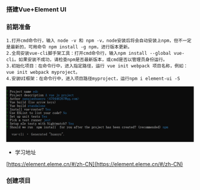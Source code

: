 ### 搭建Vue+Element UI

### 前期准备

```
1.打开cmd命令行，输入 node -v 和 npm -v，node安装后将会自动安装上npm，但不一定是最新的，可用命令 npm install -g npm，进行版本更新。
2.全局安装vue-cli脚手架工具：打开cmd命令行，输入npm install --global vue-cli。如果安装不成功，请检查npm是否最新版本，或cmd是否以管理员身份运行。
3.初始化项目：在命令行中，进入指定路径，运行 vue init webpack 项目名称，例如： vue init webpack myproject。
4.安装UI框架：在命令行中，进入项目路径myproject，运行npm i element-ui -S
```

![img](1.jpg)

* 学习地址

[https://element.eleme.cn/#/zh-CN](https://element.eleme.cn/#/zh-CN)

### 创建项目


